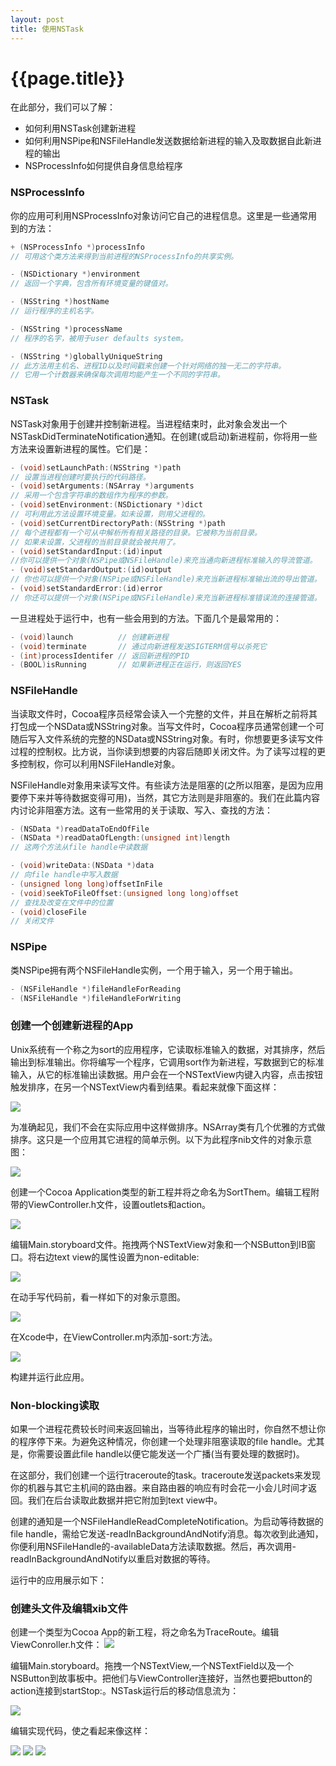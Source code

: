 ```yaml
---
layout: post
title: 使用NSTask
---
```

{{page.title}}
=====================

在此部分，我们可以了解：
- 如何利用NSTask创建新进程
- 如何利用NSPipe和NSFileHandle发送数据给新进程的输入及取数据自此新进程的输出
- NSProcessInfo如何提供自身信息给程序 

### NSProcessInfo
你的应用可利用NSProcessInfo对象访问它自己的进程信息。这里是一些通常用到的方法：

``` Objective-C
+ (NSProcessInfo *)processInfo
// 可用这个类方法来得到当前进程的NSProcessInfo的共享实例。

- (NSDictionary *)environment
// 返回一个字典，包含所有环境变量的键值对。

- (NSString *)hostName
// 运行程序的主机名字。

- (NSString *)processName
// 程序的名字，被用于user defaults system。

- (NSString *)globallyUniqueString
// 此方法用主机名、进程ID以及时间戳来创建一个针对网络的独一无二的字符串。
// 它用一个计数器来确保每次调用均能产生一个不同的字符串。
```
### NSTask
NSTask对象用于创建并控制新进程。当进程结束时，此对象会发出一个NSTaskDidTerminateNotification通知。在创建(或启动)新进程前，你将用一些方法来设置新进程的属性。它们是：
``` Objective-C
- (void)setLaunchPath:(NSString *)path
// 设置当进程创建时要执行的代码路径。
- (void)setArguments:(NSArray *)arguments
// 采用一个包含字符串的数组作为程序的参数。
- (void)setEnvironment:(NSDictionary *)dict
// 可利用此方法设置环境变量。如未设置，则用父进程的。
- (void)setCurrentDirectoryPath:(NSString *)path
// 每个进程都有一个可从中解析所有相关路径的目录。它被称为当前目录。
// 如果未设置，父进程的当前目录就会被共用了。
- (void)setStandardInput:(id)input
//你可以提供一个对象(NSPipe或NSFileHandle)来充当通向新进程标准输入的导流管道。
- (void)setStandardOutput:(id)output
// 你也可以提供一个对象(NSPipe或NSFileHandle)来充当新进程标准输出流的导出管道。
- (void)setStandardError:(id)error
// 你还可以提供一个对象(NSPipe或NSFileHandle)来充当新进程标准错误流的连接管道。
```

一旦进程处于运行中，也有一些会用到的方法。下面几个是最常用的：
``` Objective-C
- (void)launch          // 创建新进程
- (void)terminate       // 通过向新进程发送SIGTERM信号以杀死它
- (int)processIdentifer // 返回新进程的PID
- (BOOL)isRunning       // 如果新进程正在运行，则返回YES
```

### NSFileHandle
当读取文件时，Cocoa程序员经常会读入一个完整的文件，并且在解析之前将其打包成一个NSData或NSString对象。当写文件时，Cocoa程序员通常创建一个可随后写入文件系统的完整的NSData或NSString对象。有时，你想要更多读写文件过程的控制权。比方说，当你读到想要的内容后随即关闭文件。为了读写过程的更多控制权，你可以利用NSFileHandle对象。

NSFileHandle对象用来读写文件。有些读方法是阻塞的(之所以阻塞，是因为应用要停下来并等待数据变得可用)，当然，其它方法则是非阻塞的。我们在此篇内容内讨论非阻塞方法。这有一些常用的关于读取、写入、查找的方法：
``` Objective-C
- (NSData *)readDataToEndOfFile
- (NSData *)readDataOfLength:(unsigned int)length
// 这两个方法从file handle中读数据

- (void)writeData:(NSData *)data
// 向file handle中写入数据
- (unsigned long long)offsetInFile
- (void)seekToFileOffset:(unsigned long long)offset
// 查找及改变在文件中的位置
- (void)closeFile
// 关闭文件
```

### NSPipe
类NSPipe拥有两个NSFileHandle实例，一个用于输入，另一个用于输出。

``` Objective-C 
- (NSFileHandle *)fileHandleForReading
- (NSFileHandle *)fileHandleForWriting
```

### 创建一个创建新进程的App
Unix系统有一个称之为sort的应用程序，它读取标准输入的数据，对其排序，然后输出到标准输出。你将编写一个程序，它调用sort作为新进程，写数据到它的标准输入，从它的标准输出读数据。用户会在一个NSTextView内键入内容，点击按钮触发排序，在另一个NSTextView内看到结果。看起来就像下面这样：

<img src="/images/posts/2018-07-16/sortThem.jpg">

为准确起见，我们不会在实际应用中这样做排序。NSArray类有几个优雅的方式做排序。这只是一个应用其它进程的简单示例。以下为此程序nib文件的对象示意图：

<img src="/images/posts/2018-07-16/sortThemNibFile_Small.jpg">

创建一个Cocoa Application类型的新工程并将之命名为SortThem。编辑工程附带的ViewController.h文件，设置outlets和action。

<img src="/images/posts/2018-07-16/viewControllerHeader.jpg">

编辑Main.storyboard文件。拖拽两个NSTextView对象和一个NSButton到IB窗口。将右边text view的属性设置为non-editable:

<img src="/images/posts/2018-07-16/layingOutTheSortThemWindow.jpg">

在动手写代码前，看一样如下的对象示意图。

<img src="/images/posts/2018-07-16/sortThemObjectDiagram_Small.jpg">

在Xcode中，在ViewController.m内添加-sort:方法。

<img src="/images/posts/2018-07-16/viewControllerImplementation.jpg">

构建并运行此应用。

### Non-blocking读取
如果一个进程花费较长时间来返回输出，当等待此程序的输出时，你自然不想让你的程序停下来。为避免这种情况，你创建一个处理非阻塞读取的file handle。尤其是，你需要设置此file handle以便它能发送一个广播(当有要处理的数据时)。

在这部分，我们创建一个运行traceroute的task。traceroute发送packets来发现你的机器与其它主机间的路由器。来自路由器的响应有时会花一小会儿时间才返回。我们在后台读取此数据并把它附加到text view中。

创建的通知是一个NSFileHandleReadCompleteNotification。为启动等待数据的file handle，需给它发送-readInBackgroundAndNotify消息。每次收到此通知，你便利用NSFileHandle的-availableData方法读取数据。然后，再次调用-readInBackgroundAndNotify以重启对数据的等待。

运行中的应用展示如下：

### 创建头文件及编辑xib文件
创建一个类型为Cocoa App的新工程，将之命名为TraceRoute。编辑ViewConroller.h文件：
<img src="/images/posts/2018-07-16/viewControllerHeaderTraceRoute.jpg">

编辑Main.storyboard。拖拽一个NSTextView,一个NSTextField以及一个NSButton到故事板中。把他们与ViewController连接好，当然也要把button的action连接到startStop:。NSTask运行后的移动信息流为：

<img src="/images/posts/2018-07-16/traceRoute_Small.jpg">

编辑实现代码，使之看起来像这样：

<img src="/images/posts/2018-07-16/viewControllerImplementationTraceRoute_00.jpg">
<img src="/images/posts/2018-07-16/viewControllerImplementationTraceRoute_01.jpg">
<img src="/images/posts/2018-07-16/viewControllerImplementationTraceRoute_02.jpg">




















